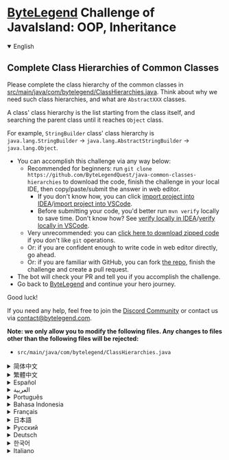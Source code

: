 # [ByteLegend](https://bytelegend.com) Challenge of JavaIsland: OOP, Inheritance

<details open='true'>
<summary>English</summary>

## Complete Class Hierarchies of Common Classes

Please complete the class hierarchy of the common classes in [src/main/java/com/bytelegend/ClassHierarchies.java](https://github.com/ByteLegendQuest/java-common-classes-hierarchies/blob/main/src/main/java/com/bytelegend/ClassHierarchies.java).
Think about why we need such class hierarchies, and what are `AbstractXXX` classes.

A class' class hierarchy is the list starting from the class itself, and searching the parent class until it reaches `Object` class.

For example, `StringBuilder` class' class hierarchy is `java.lang.StringBuilder` -> `java.lang.AbstractStringBuilder` -> `java.lang.Object`.


- You can accomplish this challenge via any way below:
  - Recommended for beginners: run `git clone https://github.com/ByteLegendQuest/java-common-classes-hierarchies` to download the code,
    finish the challenge in your local IDE, then copy/paste/submit the answer in web editor.
    - If you don't know how, you can click [import project into IDEA](https://github.com/ByteLegendQuest/java-common-classes-hierarchies/blob/main/docs/en/clone-and-import.md)/[import project into VSCode](https://github.com/ByteLegendQuest/java-common-classes-hierarchies/blob/main/docs/en/clone-and-import-vscode.md).
    - Before submitting your code, you'd better run `mvn verify` locally to save time. Don't know how? See [verify locally in IDEA](https://github.com/ByteLegendQuest/java-common-classes-hierarchies/blob/main/docs/en/run-mvn-verify-idea.md)/[verify locally in VSCode](https://github.com/ByteLegendQuest/java-common-classes-hierarchies/blob/main/docs/en/run-mvn-verify-vscode.md).
  - Very unrecommended: you can [click here to download zipped code](https://codeload.github.com/ByteLegendQuest/java-common-classes-hierarchies/zip/refs/heads/main) if you don't like `git` operations.
  - Or: if you are confident enough to write code in web editor directly, go ahead.
  - Or: if you are familiar with GitHub, you can fork [the repo](https://github.com/ByteLegendQuest/java-common-classes-hierarchies), finish the challenge and create a pull request.
- The bot will check your PR and tell you if you accomplish the challenge.
- Go back to [ByteLegend](https://bytelegend.com) and continue your hero journey.

Good luck!

If you need any help, feel free to join the [Discord Community](https://discord.gg/35RreUUGWt) or contact us via [contact@bytelegend.com](mailto:contact@bytelegend.com).

**Note: we only allow you to modify the following files.
Any changes to files other than the following files will be rejected:**

- `src/main/java/com/bytelegend/ClassHierarchies.java`

</details>

<details>
<summary>简体中文</summary>

## 补全常见类的类继承体系

请完成[src/main/java/com/bytelegend/ClassHierarchies.java](https://github.com/ByteLegendQuest/java-common-classes-hierarchies/blob/main/src/main/java/com/bytelegend/ClassHierarchies.java)中的常见类的继承体系，并思考为什么需要这样的继承体系，以及`AbstractXXX`类是什么。

一个类的类继承体系是从该类本身开始，依次查找该类的父类，一直上溯到`Object`类。

例如，`StringBuilder`类的类继承体系是`java.lang.StringBuilder` -> `java.lang.AbstractStringBuilder` -> `java.lang.Object`。


- 你可以使用以下任意一种方法完成挑战：
  - 初学者推荐：运行`git clone https://git.bytelegend.com/ByteLegendQuest/java-common-classes-hierarchies`将代码下载到本地，在本地使用IDE调试完成后复制到网页编辑器里提交。
    - 如果你不知道怎么做，可以点击[导入IDEA](https://github.com/ByteLegendQuest/java-common-classes-hierarchies/blob/main/docs/zh_hans/clone-and-import.md)/[导入VSCode](https://github.com/ByteLegendQuest/java-common-classes-hierarchies/blob/main/docs/zh_hans/clone-and-import-vscode.md)。
    - 在提交之前，你最好先在本地运行`mvn verify`验证一下答案，以节约时间。不知道如何做？请查看[在IDEA中本地验证](https://github.com/ByteLegendQuest/java-common-classes-hierarchies/blob/main/docs/zh_hans/run-mvn-verify-idea.md)/[在VSCode中本地验证](https://github.com/ByteLegendQuest/java-common-classes-hierarchies/blob/main/docs/zh_hans/run-mvn-verify-vscode.md)。
  - 非常不推荐：如果你实在不喜欢`git`命令行操作，你可以[点击这里直接下载打包好的代码](https://ghcodeload.bytelegend.com/ByteLegendQuest/java-common-classes-hierarchies/zip/refs/heads/main)。
  - 或者：如果你非常自信不需要下载代码到本地调试，可以使用网页编辑器直接提交。
  - 或者：如果你对GitHub非常熟悉，你可以fork[这个仓库](https://github.com/ByteLegendQuest/java-common-classes-hierarchies)、完成挑战后，创建一个Pull Request。
- 机器人将会检查你的答案，告诉你你是否通过了挑战。
- 回到[字节传说](https://bytelegend.com)，然后继续你的英雄旅程。

祝你好运！

如果你需要任何帮助，欢迎加入官方玩家QQ群（在[首页](https://bytelegend.com)右下角的`联系 & 关于`菜单里可以找到入群方式）或者[Discord社区](https://discord.gg/PvmqK3hF)，或email至[contact@bytelegend.com](mailto:contact@bytelegend.com)。

**注意：我们只允许您修改以下文件，任何对其他文件的修改都会被拒绝：**

- `src/main/java/com/bytelegend/ClassHierarchies.java`

</details>

<details>
<summary>繁體中文</summary>

通用類的完整類層次結構
-----------

請填寫[src/main/java/com/bytelegend/ClassHierarchies.java](https://github.com/ByteLegendQuest/java-common-classes-hierarchies/blob/main/src/main/java/com/bytelegend/ClassHierarchies.java)中常用類的類層次結構。想想我們為什麼需要這樣的類層次結構，什麼是`AbstractXXX`類。

類的類層次結構是從類本身開始搜索父類直到到達`Object`類的列表。

例如， `StringBuilder`類的類層次結構是`java.lang.StringBuilder` -> `java.lang.AbstractStringBuilder` -> `java.lang.Object` 。

-   您可以通過以下任何方式完成此挑戰：
    -   建議初學者：運行`git clone https://github.com/ByteLegendQuest/java-common-classes-hierarchies`下載代碼，在本地 IDE 中完成挑戰，然後在 Web 編輯器中復制/粘貼/提交答案。
        -   如果你不知道怎麼做，你可以點擊[import project into IDEA](https://github.com/ByteLegendQuest/java-common-classes-hierarchies/blob/main/docs/en/clone-and-import.md) / [import project into VSCode](https://github.com/ByteLegendQuest/java-common-classes-hierarchies/blob/main/docs/en/clone-and-import-vscode.md) 。
        -   在提交代碼之前，您最好在本地運行`mvn verify`以節省時間。不知道怎麼樣？請參閱[在 IDEA](https://github.com/ByteLegendQuest/java-common-classes-hierarchies/blob/main/docs/en/run-mvn-verify-idea.md) [中進行本地驗證/在 VSCode 中進行本地驗證](https://github.com/ByteLegendQuest/java-common-classes-hierarchies/blob/main/docs/en/run-mvn-verify-vscode.md)。
    -   非常不推薦：如果你不喜歡`git`操作，可以[點擊這裡下載壓縮代碼](https://codeload.github.com/ByteLegendQuest/java-common-classes-hierarchies/zip/refs/heads/main)。
    -   或者：如果您有足夠的信心直接在 Web 編輯器中編寫代碼，請繼續。
    -   或者：如果你熟悉 GitHub，你可以 fork[倉庫](https://github.com/ByteLegendQuest/java-common-classes-hierarchies)，完成挑戰並創建一個拉取請求。
-   機器人會檢查你的 PR 並告訴你是否完成了挑戰。
-   回到[ByteLegend](https://bytelegend.com)繼續你的英雄之旅。

祝你好運！

如果您需要任何幫助，請隨時加入[Discord 社區](https://discord.gg/35RreUUGWt)或通過[contact@bytelegend.com](mailto:contact@bytelegend.com)聯繫我們。

**注意：我們只允許您修改以下文件。對以下文件以外的文件的任何更改都將被拒絕：**

-   `src/main/java/com/bytelegend/ClassHierarchies.java`
</details>

<details>
<summary>Español</summary>

Jerarquías de clases completas de clases comunes
------------------------------------------------

Complete la jerarquía de clases de las clases comunes en [src/main/java/com/bytelegend/ClassHierarchies.java](https://github.com/ByteLegendQuest/java-common-classes-hierarchies/blob/main/src/main/java/com/bytelegend/ClassHierarchies.java) . Piense por qué necesitamos tales jerarquías de clases y qué son las clases `AbstractXXX` .

La jerarquía de clases de una clase es la lista que comienza en la clase misma y busca en la clase principal hasta que llega a la clase `Object` .

Por ejemplo, la jerarquía de clases de la clase `StringBuilder` es `java.lang.StringBuilder` -> `java.lang.AbstractStringBuilder` -> `java.lang.Object` .

-   Puede lograr este desafío de cualquier manera a continuación:
    -   Recomendado para principiantes: ejecute `git clone https://github.com/ByteLegendQuest/java-common-classes-hierarchies` para descargar el código, finalice el desafío en su IDE local, luego copie/pegue/envíe la respuesta en el editor web.
        -   Si no sabe cómo hacerlo, puede hacer clic en [importar proyecto a IDEA](https://github.com/ByteLegendQuest/java-common-classes-hierarchies/blob/main/docs/en/clone-and-import.md) / [importar proyecto a VSCode](https://github.com/ByteLegendQuest/java-common-classes-hierarchies/blob/main/docs/en/clone-and-import-vscode.md) .
        -   Antes de enviar su código, es mejor que ejecute `mvn verify` localmente para ahorrar tiempo. ¿No sabes cómo? Ver [verificar localmente en IDEA](https://github.com/ByteLegendQuest/java-common-classes-hierarchies/blob/main/docs/en/run-mvn-verify-idea.md) / [verificar localmente en VSCode](https://github.com/ByteLegendQuest/java-common-classes-hierarchies/blob/main/docs/en/run-mvn-verify-vscode.md) .
    -   Muy poco recomendado: puede [hacer clic aquí para descargar el código comprimido](https://codeload.github.com/ByteLegendQuest/java-common-classes-hierarchies/zip/refs/heads/main) si no le gustan las operaciones de `git` .
    -   O: si tiene la confianza suficiente para escribir código en el editor web directamente, adelante.
    -   O: si está familiarizado con GitHub, puede bifurcar [el repositorio](https://github.com/ByteLegendQuest/java-common-classes-hierarchies) , finalizar el desafío y crear una solicitud de extracción.
-   El bot verificará tu PR y te dirá si logras el desafío.
-   Regrese a [ByteLegend](https://bytelegend.com) y continúe su viaje de héroe.

¡Buena suerte!

Si necesita ayuda, no dude en unirse a la [comunidad de Discord](https://discord.gg/35RreUUGWt) o contáctenos a través de [contact@bytelegend.com](mailto:contact@bytelegend.com) .

**Nota: solo le permitimos modificar los siguientes archivos. Cualquier cambio en los archivos que no sean los siguientes archivos será rechazado:**

-   `src/main/java/com/bytelegend/ClassHierarchies.java`
</details>

<details>
<summary>العربية</summary>

التسلسل الهرمي الكامل للفئات المشتركة
-------------------------------------

يرجى إكمال التسلسل الهرمي للفئات المشتركة في [src / main / java / com / bytelegend / ClassHierarchies.java](https://github.com/ByteLegendQuest/java-common-classes-hierarchies/blob/main/src/main/java/com/bytelegend/ClassHierarchies.java) . فكر في سبب حاجتنا إلى مثل هذه التدرجات الهرمية للفئات ، وما هي فئات `AbstractXXX` .

التسلسل الهرمي للفصل هو القائمة التي تبدأ من الفصل نفسه ، ويبحث في الفئة الأصلية حتى تصل إلى فئة `Object` .

على سبيل المثال ، التسلسل الهرمي لفئة `StringBuilder` هو `java.lang.StringBuilder` -> `java.lang.AbstractStringBuilder` -> `java.lang.Object` .

-   يمكنك إنجاز هذا التحدي بأي طريقة أدناه:
    -   موصى به للمبتدئين: قم بتشغيل `git clone https://github.com/ByteLegendQuest/java-common-classes-hierarchies` لتنزيل الكود ، وإنهاء التحدي في IDE المحلي الخاص بك ، ثم نسخ / لصق / إرسال الإجابة في محرر الويب.
        -   إذا كنت لا تعرف كيف يمكنك النقر فوق [استيراد مشروع إلى IDEA](https://github.com/ByteLegendQuest/java-common-classes-hierarchies/blob/main/docs/en/clone-and-import.md) / [استيراد مشروع إلى VSCode](https://github.com/ByteLegendQuest/java-common-classes-hierarchies/blob/main/docs/en/clone-and-import-vscode.md) .
        -   قبل إرسال التعليمات البرمجية الخاصة بك ، من الأفضل تشغيل `mvn verify` محليًا لتوفير الوقت. لا أعرف كيف؟ انظر [التحقق محليًا في IDEA](https://github.com/ByteLegendQuest/java-common-classes-hierarchies/blob/main/docs/en/run-mvn-verify-idea.md) / [تحقق محليًا في VSCode](https://github.com/ByteLegendQuest/java-common-classes-hierarchies/blob/main/docs/en/run-mvn-verify-vscode.md) .
    -   غير موصى به على الإطلاق: يمكنك [النقر هنا لتنزيل رمز مضغوط](https://codeload.github.com/ByteLegendQuest/java-common-classes-hierarchies/zip/refs/heads/main) إذا كنت لا تحب عمليات `git` .
    -   أو: إذا كنت واثقًا بدرجة كافية لكتابة التعليمات البرمجية في محرر الويب مباشرةً ، فابدأ.
    -   أو: إذا كنت معتادًا على GitHub ، فيمكنك تفرع [الريبو](https://github.com/ByteLegendQuest/java-common-classes-hierarchies) وإنهاء التحدي وإنشاء طلب سحب.
-   سيتحقق الروبوت من العلاقات العامة الخاصة بك ويخبرك إذا أنجزت التحدي.
-   ارجع إلى [ByteLegend وتابع](https://bytelegend.com) رحلة بطلك.

حظا طيبا وفقك الله!

إذا كنت بحاجة إلى أي مساعدة ، فلا تتردد في الانضمام إلى [مجتمع Discord](https://discord.gg/35RreUUGWt) أو الاتصال بنا عبر [contact@bytelegend.com](mailto:contact@bytelegend.com) .

**ملاحظة: نسمح لك فقط بتعديل الملفات التالية. سيتم رفض أي تغييرات يتم إجراؤها على الملفات بخلاف الملفات التالية:**

-   `src/main/java/com/bytelegend/ClassHierarchies.java`
</details>

<details>
<summary>Português</summary>

Hierarquias completas de classes comuns
---------------------------------------

Preencha a hierarquia de classes das classes comuns em [src/main/java/com/bytelegend/ClassHierarchies.java](https://github.com/ByteLegendQuest/java-common-classes-hierarchies/blob/main/src/main/java/com/bytelegend/ClassHierarchies.java) . Pense em por que precisamos de tais hierarquias de classe e quais são as classes `AbstractXXX` .

A hierarquia de classes de uma classe é a lista que começa na própria classe e pesquisa a classe pai até chegar à classe `Object` .

Por exemplo, a hierarquia de classes da classe `StringBuilder` é `java.lang.StringBuilder` -> `java.lang.AbstractStringBuilder` -> `java.lang.Object` .

-   Você pode realizar este desafio de qualquer maneira abaixo:
    -   Recomendado para iniciantes: execute `git clone https://github.com/ByteLegendQuest/java-common-classes-hierarchies` para baixar o código, termine o desafio em seu IDE local e copie/cole/envie a resposta no editor da web.
        -   Se você não sabe como, você pode clicar em [importar projeto para IDEA](https://github.com/ByteLegendQuest/java-common-classes-hierarchies/blob/main/docs/en/clone-and-import.md) / [importar projeto para VSCode](https://github.com/ByteLegendQuest/java-common-classes-hierarchies/blob/main/docs/en/clone-and-import-vscode.md) .
        -   Antes de enviar seu código, é melhor você executar `mvn verify` localmente para economizar tempo. Não sei como? Consulte [verificar localmente em IDEA](https://github.com/ByteLegendQuest/java-common-classes-hierarchies/blob/main/docs/en/run-mvn-verify-idea.md) / [verificar localmente em VSCode](https://github.com/ByteLegendQuest/java-common-classes-hierarchies/blob/main/docs/en/run-mvn-verify-vscode.md) .
    -   Muito não recomendado: você pode [clicar aqui para baixar o código zipado](https://codeload.github.com/ByteLegendQuest/java-common-classes-hierarchies/zip/refs/heads/main) se não gostar das operações do `git` .
    -   Ou: se você estiver confiante o suficiente para escrever código diretamente no editor da web, vá em frente.
    -   Ou: se você estiver familiarizado com o GitHub, você pode bifurcar [o repo](https://github.com/ByteLegendQuest/java-common-classes-hierarchies) , finalizar o desafio e criar um pull request.
-   O bot verificará seu PR e informará se você cumprir o desafio.
-   Volte para [ByteLegend](https://bytelegend.com) e continue sua jornada de herói.

Boa sorte!

Se precisar de ajuda, sinta-se à vontade para se juntar à [Comunidade Discord](https://discord.gg/35RreUUGWt) ou entre em contato conosco via [contact@bytelegend.com](mailto:contact@bytelegend.com) .

**Nota: só permitimos que você modifique os seguintes arquivos. Quaisquer alterações em arquivos que não sejam os arquivos a seguir serão rejeitadas:**

-   `src/main/java/com/bytelegend/ClassHierarchies.java`
</details>

<details>
<summary>Bahasa Indonesia</summary>

Hirarki Kelas Lengkap dari Kelas Umum
-------------------------------------

Harap lengkapi hierarki kelas dari kelas umum di [src/main/Java/com/bytelegend/ClassHierarchies.java](https://github.com/ByteLegendQuest/java-common-classes-hierarchies/blob/main/src/main/java/com/bytelegend/ClassHierarchies.java) . Pikirkan mengapa kita membutuhkan hierarki kelas seperti itu, dan apa itu kelas `AbstractXXX` .

Hirarki kelas kelas adalah daftar yang dimulai dari kelas itu sendiri, dan mencari kelas induk hingga mencapai kelas `Object` .

Misalnya, hierarki kelas kelas `StringBuilder` adalah `java.lang.StringBuilder` -> `java.lang.AbstractStringBuilder` -> `java.lang.Object` .

-   Anda dapat menyelesaikan tantangan ini melalui cara apa pun di bawah ini:
    -   Direkomendasikan untuk pemula: jalankan `git clone https://github.com/ByteLegendQuest/java-common-classes-hierarchies` untuk mengunduh kode, selesaikan tantangan di IDE lokal Anda, lalu salin/tempel/kirim jawabannya di editor web.
        -   Jika Anda tidak tahu caranya, Anda bisa mengklik [import project into IDEA](https://github.com/ByteLegendQuest/java-common-classes-hierarchies/blob/main/docs/en/clone-and-import.md) / [import project into VSCode](https://github.com/ByteLegendQuest/java-common-classes-hierarchies/blob/main/docs/en/clone-and-import-vscode.md) .
        -   Sebelum mengirimkan kode Anda, Anda sebaiknya menjalankan `mvn verify` secara lokal untuk menghemat waktu. Tidak tahu bagaimana? Lihat [verifikasi secara lokal di IDEA](https://github.com/ByteLegendQuest/java-common-classes-hierarchies/blob/main/docs/en/run-mvn-verify-idea.md) / [verifikasi secara lokal di VSCode](https://github.com/ByteLegendQuest/java-common-classes-hierarchies/blob/main/docs/en/run-mvn-verify-vscode.md) .
    -   Sangat tidak direkomendasikan: Anda dapat [mengklik di sini untuk mengunduh kode zip](https://codeload.github.com/ByteLegendQuest/java-common-classes-hierarchies/zip/refs/heads/main) jika Anda tidak menyukai operasi `git` .
    -   Atau: jika Anda cukup percaya diri untuk menulis kode di editor web secara langsung, silakan.
    -   Atau: jika Anda terbiasa dengan GitHub, Anda dapat melakukan fork [repo](https://github.com/ByteLegendQuest/java-common-classes-hierarchies) , menyelesaikan tantangan, dan membuat permintaan tarik.
-   Bot akan memeriksa PR Anda dan memberi tahu Anda jika Anda menyelesaikan tantangan.
-   Kembali ke [ByteLegend](https://bytelegend.com) dan lanjutkan perjalanan pahlawan Anda.

Semoga berhasil!

Jika Anda memerlukan bantuan, jangan ragu untuk bergabung dengan [Komunitas Discord](https://discord.gg/35RreUUGWt) atau hubungi kami melalui [contact@bytelegend.com](mailto:contact@bytelegend.com) .

**Catatan: kami hanya mengizinkan Anda untuk mengubah file berikut. Setiap perubahan pada file selain file berikut akan ditolak:**

-   `src/main/java/com/bytelegend/ClassHierarchies.java`
</details>

<details>
<summary>Français</summary>

Hiérarchies de classes complètes des classes communes
-----------------------------------------------------

Veuillez compléter la hiérarchie des classes des classes communes dans [src/main/java/com/bytelegend/ClassHierarchies.java](https://github.com/ByteLegendQuest/java-common-classes-hierarchies/blob/main/src/main/java/com/bytelegend/ClassHierarchies.java) . Réfléchissez à la raison pour laquelle nous avons besoin de telles hiérarchies de classes et à ce que sont les classes `AbstractXXX` .

La hiérarchie de classes d'une classe est la liste commençant par la classe elle-même et recherchant la classe parente jusqu'à ce qu'elle atteigne la classe `Object` .

Par exemple, la hiérarchie des classes de la classe `StringBuilder` est `java.lang.StringBuilder` -> `java.lang.AbstractStringBuilder` -> `java.lang.Object` .

-   Vous pouvez accomplir ce défi de n'importe quelle manière ci-dessous:
    -   Recommandé pour les débutants : exécutez `git clone https://github.com/ByteLegendQuest/java-common-classes-hierarchies` pour télécharger le code, terminez le défi dans votre IDE local, puis copiez/collez/soumettez la réponse dans l'éditeur Web.
        -   Si vous ne savez pas comment, vous pouvez cliquer sur [importer le projet dans IDEA](https://github.com/ByteLegendQuest/java-common-classes-hierarchies/blob/main/docs/en/clone-and-import.md) / [importer le projet dans VSCode](https://github.com/ByteLegendQuest/java-common-classes-hierarchies/blob/main/docs/en/clone-and-import-vscode.md) .
        -   Avant de soumettre votre code, vous feriez mieux d'exécuter `mvn verify` localement pour gagner du temps. Vous ne savez pas comment ? Voir [vérifier localement dans IDEA](https://github.com/ByteLegendQuest/java-common-classes-hierarchies/blob/main/docs/en/run-mvn-verify-idea.md) / [vérifier localement dans VSCode](https://github.com/ByteLegendQuest/java-common-classes-hierarchies/blob/main/docs/en/run-mvn-verify-vscode.md) .
    -   Très déconseillé : vous pouvez [cliquer ici pour télécharger le code compressé](https://codeload.github.com/ByteLegendQuest/java-common-classes-hierarchies/zip/refs/heads/main) si vous n'aimez pas les opérations `git` .
    -   Ou : si vous êtes suffisamment confiant pour écrire du code directement dans l'éditeur Web, continuez.
    -   Ou : si vous êtes familier avec GitHub, vous pouvez forker [le dépôt](https://github.com/ByteLegendQuest/java-common-classes-hierarchies) , terminer le défi et créer une demande d'extraction.
-   Le bot vérifiera votre PR et vous dira si vous accomplissez le défi.
-   Retournez à [ByteLegend](https://bytelegend.com) et continuez votre voyage de héros.

Bonne chance!

Si vous avez besoin d'aide, n'hésitez pas à rejoindre la [communauté Discord](https://discord.gg/35RreUUGWt) ou à nous contacter via [contact@bytelegend.com](mailto:contact@bytelegend.com) .

**Remarque : nous vous autorisons uniquement à modifier les fichiers suivants. Toute modification de fichiers autres que les fichiers suivants sera rejetée :**

-   `src/main/java/com/bytelegend/ClassHierarchies.java`
</details>

<details>
<summary>日本語</summary>

一般的なクラスの完全なクラス階層
----------------

[src / main / java / com / bytelegend/ClassHierarchies.java](https://github.com/ByteLegendQuest/java-common-classes-hierarchies/blob/main/src/main/java/com/bytelegend/ClassHierarchies.java)にある共通クラスのクラス階層を完成させてください。そのようなクラス階層が必要な理由と、 `AbstractXXX`クラスとは何かを考えてください。

クラスのクラス階層は、クラス自体から始まり、 `Object`クラスに到達するまで親クラスを検索するリストです。

たとえば、 `StringBuilder`クラスのクラス階層は`java.lang.StringBuilder` > `java.lang.AbstractStringBuilder` > `java.lang.Object`です。

-   この課題は、以下のいずれかの方法で達成できます。
    -   初心者に推奨： `git clone https://github.com/ByteLegendQuest/java-common-classes-hierarchies`を実行してコードをダウンロードし、ローカルIDEでチャレンジを終了してから、Webエディターで回答をコピー/貼り付け/送信します。
        -   方法がわからない場合は、\[ [プロジェクトをIDEAにインポート](https://github.com/ByteLegendQuest/java-common-classes-hierarchies/blob/main/docs/en/clone-and-import.md)\]/\[ [プロジェクトをVSCodeにインポート](https://github.com/ByteLegendQuest/java-common-classes-hierarchies/blob/main/docs/en/clone-and-import-vscode.md)\]をクリックできます。
        -   コードを送信する前に、時間を節約するためにローカルで`mvn verify`実行することをお勧めします。方法がわかりませんか？ [IDEAでローカルに](https://github.com/ByteLegendQuest/java-common-classes-hierarchies/blob/main/docs/en/run-mvn-verify-idea.md)[検証する/VSCodeでローカルに](https://github.com/ByteLegendQuest/java-common-classes-hierarchies/blob/main/docs/en/run-mvn-verify-vscode.md)検証するを参照してください。
    -   非常に推奨されていません`git`操作が気に入らない場合は、 [ここをクリックしてzipコードをダウンロード](https://codeload.github.com/ByteLegendQuest/java-common-classes-hierarchies/zip/refs/heads/main)できます。
    -   または：Webエディターで直接コードを記述できる自信がある場合は、先に進んでください。
    -   または：GitHubに精通している場合は[、リポジトリ](https://github.com/ByteLegendQuest/java-common-classes-hierarchies)をフォークしてチャレンジを終了し、プルリクエストを作成できます。
-   ボットはPRをチェックし、チャレンジを達成したかどうかを通知します。
-   [ByteLegend](https://bytelegend.com)に戻り、ヒーローの旅を続けてください。

幸運を！

ヘルプが必要な場合は、 [Discordコミュニティ](https://discord.gg/35RreUUGWt)に参加するか、contact [@bytelegend.com](mailto:contact@bytelegend.com)からお問い合わせください。

**注：変更できるのは次のファイルのみです。次のファイル以外のファイルへの変更は拒否されます。**

-   `src/main/java/com/bytelegend/ClassHierarchies.java`
</details>

<details>
<summary>Русский</summary>

Полная иерархия классов общих классов
-------------------------------------

Заполните иерархию классов общих классов в [src/main/java/com/bytelegend/ClassHierarchies.java](https://github.com/ByteLegendQuest/java-common-classes-hierarchies/blob/main/src/main/java/com/bytelegend/ClassHierarchies.java) . Подумайте, зачем нам нужны такие иерархии классов и что такое классы `AbstractXXX` .

Иерархия классов класса — это список, начинающийся с самого класса и ищущий в родительском классе до тех пор, пока он не достигнет класса `Object` .

Например, иерархия классов класса `StringBuilder` выглядит следующим образом: `java.lang.StringBuilder` -> `java.lang.AbstractStringBuilder` -> `java.lang.Object` .

-   Вы можете выполнить эту задачу любым способом, указанным ниже:
    -   Рекомендуется для начинающих: запустите `git clone https://github.com/ByteLegendQuest/java-common-classes-hierarchies` , чтобы загрузить код, завершите задание в локальной среде IDE, затем скопируйте/вставьте/отправьте ответ в веб-редакторе.
        -   Если вы не знаете как, вы можете нажать [импортировать проект в IDEA](https://github.com/ByteLegendQuest/java-common-classes-hierarchies/blob/main/docs/en/clone-and-import.md) / [импортировать проект в VSCode](https://github.com/ByteLegendQuest/java-common-classes-hierarchies/blob/main/docs/en/clone-and-import-vscode.md) .
        -   Перед отправкой кода вам лучше запустить `mvn verify` локально, чтобы сэкономить время. Не знаете как? См. « [Проверить локально в IDEA](https://github.com/ByteLegendQuest/java-common-classes-hierarchies/blob/main/docs/en/run-mvn-verify-idea.md) / [проверить локально в VSCode»](https://github.com/ByteLegendQuest/java-common-classes-hierarchies/blob/main/docs/en/run-mvn-verify-vscode.md) .
    -   Крайне не рекомендуется: вы можете [нажать здесь, чтобы загрузить заархивированный код](https://codeload.github.com/ByteLegendQuest/java-common-classes-hierarchies/zip/refs/heads/main) , если вам не нравятся операции `git` .
    -   Или: если вы достаточно уверены, чтобы писать код напрямую в веб-редакторе, вперед.
    -   Или: если вы знакомы с GitHub, вы можете разветвить [репозиторий](https://github.com/ByteLegendQuest/java-common-classes-hierarchies) , выполнить задание и создать запрос на включение.
-   Бот проверит ваш PR и сообщит, выполнили ли вы задание.
-   Вернитесь в [ByteLegend](https://bytelegend.com) и продолжайте свое героическое путешествие.

Удачи!

Если вам нужна помощь, присоединяйтесь к [сообществу Discord](https://discord.gg/35RreUUGWt) или свяжитесь с нами по [адресу contact@bytelegend.com](mailto:contact@bytelegend.com) .

**Примечание: мы разрешаем вам изменять только следующие файлы. Любые изменения в файлах, кроме следующих файлов, будут отклонены:**

-   `src/main/java/com/bytelegend/ClassHierarchies.java`
</details>

<details>
<summary>Deutsch</summary>

Vollständige Klassenhierarchien gemeinsamer Klassen
---------------------------------------------------

Bitte vervollständigen Sie die Klassenhierarchie der gemeinsamen Klassen in [src/main/java/com/bytelegend/ClassHierarchies.java](https://github.com/ByteLegendQuest/java-common-classes-hierarchies/blob/main/src/main/java/com/bytelegend/ClassHierarchies.java) . Denken Sie darüber nach, warum wir solche Klassenhierarchien brauchen und was `AbstractXXX` -Klassen sind.

Die Klassenhierarchie einer Klasse ist die Liste, die bei der Klasse selbst beginnt und die übergeordnete Klasse durchsucht, bis sie die `Object` erreicht.

Die Klassenhierarchie der Klasse `StringBuilder` ist beispielsweise `java.lang.StringBuilder` -> `java.lang.AbstractStringBuilder` -> `java.lang.Object` .

-   Sie können diese Herausforderung auf eine der folgenden Arten meistern:
    -   Empfohlen für Anfänger: Führen Sie `git clone https://github.com/ByteLegendQuest/java-common-classes-hierarchies` aus, um den Code herunterzuladen, beenden Sie die Herausforderung in Ihrer lokalen IDE und kopieren/fügen Sie dann die Antwort in den Web-Editor ein.
        -   Wenn Sie nicht wissen wie, können Sie auf [Projekt in IDEA](https://github.com/ByteLegendQuest/java-common-classes-hierarchies/blob/main/docs/en/clone-and-import.md) [importieren / Projekt in VSCode importieren klicken](https://github.com/ByteLegendQuest/java-common-classes-hierarchies/blob/main/docs/en/clone-and-import-vscode.md) .
        -   Bevor Sie Ihren Code einreichen, sollten Sie `mvn verify` besser lokal ausführen, um Zeit zu sparen. Sie wissen nicht wie? Siehe [Lokal verifizieren in IDEA](https://github.com/ByteLegendQuest/java-common-classes-hierarchies/blob/main/docs/en/run-mvn-verify-idea.md) / [Lokal verifizieren in VSCode](https://github.com/ByteLegendQuest/java-common-classes-hierarchies/blob/main/docs/en/run-mvn-verify-vscode.md) .
    -   Sehr nicht zu empfehlen: Sie können [hier klicken, um den gezippten Code herunterzuladen,](https://codeload.github.com/ByteLegendQuest/java-common-classes-hierarchies/zip/refs/heads/main) wenn Sie `git` -Operationen nicht mögen.
    -   Oder: Wenn Sie sicher genug sind, Code direkt im Web-Editor zu schreiben, fahren Sie fort.
    -   Oder: Wenn Sie sich mit GitHub auskennen, können Sie [das Repo forken](https://github.com/ByteLegendQuest/java-common-classes-hierarchies) , die Challenge beenden und einen Pull-Request erstellen.
-   Der Bot überprüft Ihre PR und teilt Ihnen mit, ob Sie die Herausforderung meistern.
-   Gehen Sie zurück zu [ByteLegend](https://bytelegend.com) und setzen Sie Ihre Heldenreise fort.

Viel Glück!

Wenn Sie Hilfe benötigen, können Sie sich gerne der [Discord Community](https://discord.gg/35RreUUGWt) anschließen oder uns über [contact@bytelegend.com kontaktieren](mailto:contact@bytelegend.com) .

**Hinweis: Wir erlauben Ihnen nur, die folgenden Dateien zu ändern. Alle Änderungen an anderen Dateien als den folgenden Dateien werden abgelehnt:**

-   `src/main/java/com/bytelegend/ClassHierarchies.java`
</details>

<details>
<summary>한국어</summary>

공통 클래스의 완전한 클래스 계층
------------------

[src/main/java/com/bytelegend/ClassHierarchies.java](https://github.com/ByteLegendQuest/java-common-classes-hierarchies/blob/main/src/main/java/com/bytelegend/ClassHierarchies.java) 에서 공통 클래스의 클래스 계층을 완료하십시오. 이러한 클래스 계층이 필요한 이유와 `AbstractXXX` 클래스가 무엇인지 생각해 보십시오.

클래스의 클래스 계층은 클래스 자체에서 시작하여 `Object` 클래스에 도달할 때까지 상위 클래스를 검색하는 목록입니다.

예를 들어 `StringBuilder` 클래스의 클래스 계층 구조는 `java.lang.StringBuilder` -> `java.lang.AbstractStringBuilder` -> `java.lang.Object` 입니다.

-   아래 방법을 통해 이 챌린지를 완료할 수 있습니다.
    -   초보자에게 권장: `git clone https://github.com/ByteLegendQuest/java-common-classes-hierarchies` 를 실행하여 코드를 다운로드하고 로컬 IDE에서 챌린지를 완료한 다음 웹 편집기에서 답변을 복사/붙여넣기/제출합니다.
        -   방법을 모른다면 [프로젝트를 IDEA로](https://github.com/ByteLegendQuest/java-common-classes-hierarchies/blob/main/docs/en/clone-and-import.md) [가져오기 / 프로젝트를 VSCode로 가져](https://github.com/ByteLegendQuest/java-common-classes-hierarchies/blob/main/docs/en/clone-and-import-vscode.md) 오기를 클릭할 수 있습니다.
        -   코드를 제출하기 전에 시간을 절약하기 위해 로컬에서 `mvn verify` 를 실행하는 것이 좋습니다. 방법을 모르십니까? [IDEA에서 로컬로](https://github.com/ByteLegendQuest/java-common-classes-hierarchies/blob/main/docs/en/run-mvn-verify-idea.md) [확인/VSCode에서 로컬로](https://github.com/ByteLegendQuest/java-common-classes-hierarchies/blob/main/docs/en/run-mvn-verify-vscode.md) 확인을 참조하세요.
    -   매우 권장하지 않음: `git` 작업이 마음에 들지 않으면 [여기를 클릭하여 압축 코드를 다운로드](https://codeload.github.com/ByteLegendQuest/java-common-classes-hierarchies/zip/refs/heads/main) 할 수 있습니다.
    -   또는 웹 편집기에서 직접 코드를 작성할 만큼 자신이 있다면 계속 진행하십시오.
    -   또는 GitHub에 익숙하다면 리포지토리를 분기 [하고](https://github.com/ByteLegendQuest/java-common-classes-hierarchies) 챌린지를 완료하고 풀 요청을 생성할 수 있습니다.
-   봇은 PR을 확인하고 도전 과제를 달성했는지 알려줍니다.
-   [ByteLegend](https://bytelegend.com) 로 돌아가 영웅 여정을 계속하세요.

행운을 빕니다!

도움이 필요하면 언제든지 [Discord 커뮤니티](https://discord.gg/35RreUUGWt) 에 가입하거나 [contact@bytelegend.com](mailto:contact@bytelegend.com) 을 통해 문의하세요.

**참고: 다음 파일만 수정할 수 있습니다. 다음 파일 이외의 파일에 대한 변경 사항은 거부됩니다.**

-   `src/main/java/com/bytelegend/ClassHierarchies.java`
</details>

<details>
<summary>Italiano</summary>

Completa le gerarchie di classi delle classi comuni
---------------------------------------------------

Completa la gerarchia delle classi comuni in [src/main/java/com/bytelegend/ClassHierarchies.java](https://github.com/ByteLegendQuest/java-common-classes-hierarchies/blob/main/src/main/java/com/bytelegend/ClassHierarchies.java) . Pensa al motivo per cui abbiamo bisogno di tali gerarchie di classi e cosa sono le classi `AbstractXXX` .

Una gerarchia di classi di una classe è l'elenco che inizia dalla classe stessa e cerca la classe genitore fino a raggiungere la classe `Object` .

Ad esempio, la gerarchia di classi della classe `StringBuilder` è `java.lang.StringBuilder` -> `java.lang.AbstractStringBuilder` -> `java.lang.Object` .

-   Puoi portare a termine questa sfida in qualsiasi modo di seguito:
    -   Consigliato per i principianti: esegui `git clone https://github.com/ByteLegendQuest/java-common-classes-hierarchies` per scaricare il codice, completa la sfida nel tuo IDE locale, quindi copia/incolla/invia la risposta nell'editor web.
        -   Se non sai come fare, puoi fare clic su [importa progetto in IDEA](https://github.com/ByteLegendQuest/java-common-classes-hierarchies/blob/main/docs/en/clone-and-import.md) / [importa progetto in VSCode](https://github.com/ByteLegendQuest/java-common-classes-hierarchies/blob/main/docs/en/clone-and-import-vscode.md) .
        -   Prima di inviare il codice, è meglio eseguire `mvn verify` in locale per risparmiare tempo. Non sai come? Vedere [verifica in locale in IDEA](https://github.com/ByteLegendQuest/java-common-classes-hierarchies/blob/main/docs/en/run-mvn-verify-idea.md) / [verifica in locale in VSCode](https://github.com/ByteLegendQuest/java-common-classes-hierarchies/blob/main/docs/en/run-mvn-verify-vscode.md) .
    -   Molto sconsigliato: puoi fare [clic qui per scaricare il codice zippato](https://codeload.github.com/ByteLegendQuest/java-common-classes-hierarchies/zip/refs/heads/main) se non ti piacciono le operazioni `git` .
    -   Oppure: se sei abbastanza sicuro da scrivere il codice direttamente nell'editor web, vai avanti.
    -   Oppure: se hai familiarità con GitHub, puoi eseguire il fork [del repository](https://github.com/ByteLegendQuest/java-common-classes-hierarchies) , completare la sfida e creare una richiesta pull.
-   Il bot controllerà il tuo PR e ti dirà se hai superato la sfida.
-   Torna a [ByteLegend](https://bytelegend.com) e continua il tuo viaggio da eroe.

In bocca al lupo!

Se hai bisogno di aiuto, non esitare a unirti alla [community di Discord](https://discord.gg/35RreUUGWt) o contattaci tramite [contact@bytelegend.com](mailto:contact@bytelegend.com) .

**Nota: ti permettiamo solo di modificare i seguenti file. Eventuali modifiche ai file diversi dai seguenti file verranno rifiutate:**

-   `src/main/java/com/bytelegend/ClassHierarchies.java`
</details>
